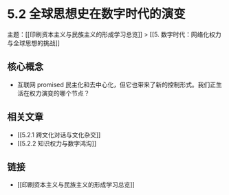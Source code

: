 # 5.2 全球思想史在数字时代的演变

主题：[[印刷资本主义与民族主义的形成学习总览]] > [[5. 数字时代：网络化权力与全球思想的挑战]]

## 核心概念

- 互联网 promised 民主化和去中心化，但它也带来了新的控制形式。我们正生活在权力演变的哪个节点？

## 相关文章

- [[5.2.1 跨文化对话与文化杂交]]
- [[5.2.2 知识权力与数字鸿沟]]

## 链接

- [[印刷资本主义与民族主义的形成学习总览]]

